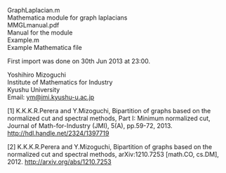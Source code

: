 GraphLaplacian.m  
  Mathematica module for graph laplacians  
MMGLmanual.pdf  
  Manual for the module  
Example.m  
  Example Mathematica file  

First import was done on 30th Jun 2013 at 23:00.

Yoshihiro Mizoguchi  
Institute of Mathematics for Industry  
Kyushu University  
Email: ym@imi.kyushu-u.ac.jp  

[1] K.K.K.R.Perera and Y.Mizoguchi, Bipartition of graphs based on the normalized cut and spectral methods, Part I: Minimum normalized cut, Journal of Math-for-Industry (JMI), 5(A), pp.59-72, 2013. http://hdl.handle.net/2324/1397719

[2] K.K.K.R.Perera and Y.Mizoguchi, Bipartition of graphs based on the normalized cut and spectral methods, arXiv:1210.7253 [math.CO, cs.DM], 2012. http://arxiv.org/abs/1210.7253

